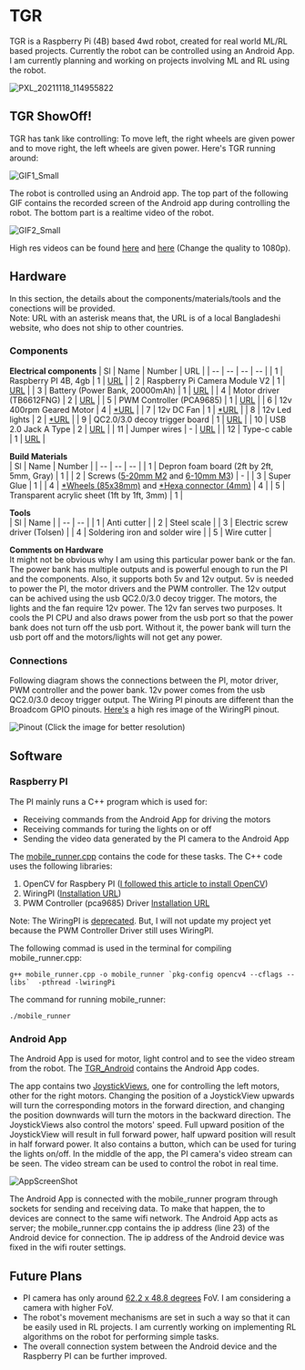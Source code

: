 # TGR
TGR is a Raspberry Pi (4B) based 4wd robot, created for real world ML/RL based projects. Currently the robot can be controlled using an Android App. I am currently planning and working on projects involving ML and RL using the robot.


![PXL_20211118_114955822](https://user-images.githubusercontent.com/8725869/142424417-8b1f653d-f736-4e0d-97b7-70e0500c1b19.jpg)


## TGR ShowOff!
TGR has tank like controlling: To move left, the right wheels are given power and to move right, the left wheels are given power. Here's TGR running around:  

![GIF1_Small](https://user-images.githubusercontent.com/8725869/142747312-289b3cfb-657c-4469-bd19-6f613eb6e0ab.gif)

The robot is controlled using an Android app. The top part of the following GIF contains the recorded screen of the Android app during controlling the robot. The bottom part is a realtime video of the robot.  

![GIF2_Small](https://user-images.githubusercontent.com/8725869/142747483-952f0df2-c9a4-43c7-842d-24a17b76e6d2.gif)

High res videos can be found [here](https://drive.google.com/file/d/16X5udqJc99JmQJwUT7lmcn4zDLDHTN4-/view?usp=sharing) and [here](https://drive.google.com/file/d/16Yq4cvY4MGfM3svSmrKjyQYgUQQEKkC-/view?usp=sharing) (Change the quality to 1080p).

## Hardware
In this section, the details about the components/materials/tools and the conections will be provided.  
Note: URL with an asterisk means that, the URL is of a local Bangladeshi website, who does not ship to other countries.  

### Components 
**Electrical components**
| Sl | Name | Number | URL |
| -- | -- | -- | -- |
| 1 | Raspberry PI 4B, 4gb  | 1 | [URL](https://www.raspberrypi.com/products/raspberry-pi-4-model-b/) |
| 2 | Raspberry Pi Camera Module V2 | 1 | [URL](https://thepihut.com/products/raspberry-pi-camera-module) |
| 3 | Battery (Power Bank, 20000mAh) | 1 | [URL](https://www.baseus.co/baseus-45w-20000mah-mulight-digital-display-quick-charge-power-bank-20000mah) |
| 4 | Motor driver (TB6612FNG) | 2 | [URL](https://www.sparkfun.com/products/14451) |
| 5 | PWM Controller (PCA9685) | 1 | [URL](https://learn.adafruit.com/16-channel-pwm-servo-driver?view=all) |
| 6 | 12v 400rpm Geared Motor | 4 | [\*URL](https://bdspeedytech.com/index.php?route=product/product&path=16&product_id=561&limit=100) |
| 7 | 12v DC Fan | 1 | [\*URL](https://www.daraz.com.bd/products/i148372106-s1074332484.html) |
| 8 | 12v Led lights | 2 | [\*URL](https://udvabony.com/product/high-power-white-3w-12v-cob-led-chip-028-mod/) |
| 9 | QC2.0/3.0 decoy trigger board | 1 | [URL](https://www.aliexpress.com/item/1005001493092842.html) |
| 10 | USB 2.0 Jack A Type | 2 | [URL](https://www.aliexpress.com/item/1923995230.html) |
| 11 | Jumper wires | - | [URL](https://www.amazon.com/EDGELEC-Breadboard-Optional-Assorted-Multicolored/dp/B07GD2BWPY/) |
| 12 | Type-c cable | 1 | [URL](https://www.aliexpress.com/item/1005001874325159.html) |
  
**Build Materials**   
| Sl | Name | Number |
| -- | -- | -- | 
| 1 | Depron foam board (2ft by 2ft, 5mm, Gray) | 1 |
| 2 | Screws ([5-20mm M2](https://www.aliexpress.com/item/1005001870799002.html) and [6-10mm M3](https://www.aliexpress.com/item/1005002208039147.html))  | - | 
| 3 | Super Glue | 1 | 
| 4 | [\*Wheels (85x38mm)](https://www.techshopbd.com/detail/2213/Cars_Tire_85x38mm_Wheel_techshop_bangladesh) and [\*Hexa connector (4mm)](https://www.techshopbd.com/detail/2573/Wheel_Hexa_Connector_4mm_techshop_bangladesh) | 4 | 
| 5 | Transparent acrylic sheet (1ft by 1ft, 3mm) | 1 | 

**Tools**  
| Sl | Name | 
| -- | -- |
| 1 | Anti cutter | 
| 2 | Steel scale |
| 3 | Electric screw driver (Tolsen) |
| 4 | Soldering iron and solder wire |
| 5 | Wire cutter |

**Comments on Hardware**  
It might not be obvious why I am using this particular power bank or the fan. The power bank has multiple outputs and is powerful enough to run the PI and the components. Also, it supports both 5v and 12v output. 5v is needed to power the PI, the motor drivers and the PWM controller. The 12v output can be achived using the usb QC2.0/3.0 decoy trigger. The motors, the lights and the fan require 12v power. The 12v fan serves two purposes. It cools the PI CPU and also draws power from the usb port so that the power bank does not turn off the usb port. Without it, the power bank will turn the usb port off and the motors/lights will not get any power. 

### Connections
Following diagram shows the connections between the PI, motor driver, PWM controller and the power bank. 12v power comes from the usb QC2.0/3.0 decoy trigger output. The Wiring PI pinouts are different than the Broadcom GPIO pinouts. [Here's](https://pi4j.com/1.4/images/pi4j-rpi-4b-pinout.png) a high res image of the WiringPI pinout.

![Pinout](https://user-images.githubusercontent.com/8725869/142750641-029285a5-23f4-439b-a7d0-1141ea3aa2bb.png)
(Click the image for better resolution)

## Software
### Raspberry PI
The PI mainly runs a C++ program which is used for: 
* Receiving commands from the Android App for driving the motors
* Receiving commands for turing the lights on or off
* Sending the video data generated by the PI camera to the Android App
  
The [mobile_runner.cpp](https://github.com/fahimfss/TGR/blob/main/pi/mobile_runner.cpp) contains the code for these tasks. The C++ code uses the following libraries:
1. OpenCV for Raspbery PI ([I followed this article to install OpenCV](https://qengineering.eu/install-opencv-4.5-on-raspberry-pi-4.html))
2. WiringPI ([Installation URL](http://wiringpi.com/wiringpi-updated-to-2-52-for-the-raspberry-pi-4b/))
3. PWM Controller (pca9685) Driver [Installation URL](https://github.com/Reinbert/pca9685) 

Note: The WiringPI is [deprecated](http://wiringpi.com/wiringpi-deprecated/). But, I will not update my project yet because the PWM Controller Driver still uses WiringPI. 

The following commad is used in the terminal for compiling mobile_runner.cpp:
```
g++ mobile_runner.cpp -o mobile_runner `pkg-config opencv4 --cflags --libs`  -pthread -lwiringPi 
```
The command for running mobile_runner:
```
./mobile_runner
```

### Android App
The Android App is used for motor, light control and to see the video stream from the robot. The [TGR_Android](https://github.com/fahimfss/TGR/tree/main/TGR_Android) contains the Android App codes. 

The app contains two [JoystickViews](https://github.com/zerokol/JoystickView), one for controlling the left motors, other for the right motors. Changing the position of a JoystickView upwards will turn the corresponding motors in the forward direction, and changing the position downwards will turn the motors in the backward direction. The JoystickViews also control the motors' speed. Full upward position of the JoystickView will result in full forward power, half upward position will result in half forward power. It also contains a button, which can be used for turing the lights on/off. In the middle of the app, the PI camera's video stream can be seen. The video stream can be used to control the robot in real time.   

![AppScreenShot](https://user-images.githubusercontent.com/8725869/142752881-af2b07d4-7ffe-42f7-9842-be7ad6ea8b90.jpg)

The Android App is connected with the mobile_runner program through sockets for sending and receiving data. To make that happen, the to devices are connect to the same wifi network. The Android App acts as server; the mobile_runner.cpp contains the ip address (line 23) of the Android device for connection. The ip address of the Android device was fixed in the wifi router settings. 

## Future Plans
* PI camera has only around [62.2 x 48.8 degrees](https://elinux.org/Rpi_Camera_Module#Technical_Parameters_.28v.2_board.29) FoV. I am considering a camera with higher FoV.
* The robot's movement mechanisms are set in such a way so that it can be easily used in RL projects. I am currently working on implementing RL algorithms on the robot for performing simple tasks. 
* The overall connection system between the Android device and the Raspberry PI can be further improved.  
